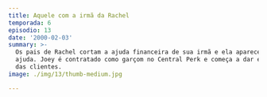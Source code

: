 ```yaml
---
title: Aquele com a irmã da Rachel
temporada: 6
episodio: 13
date: '2000-02-03'
summary: >-
  Os pais de Rachel cortam a ajuda financeira de sua irmã e ela aparece pedindo
  ajuda. Joey é contratado como garçom no Central Perk e começa a dar em cima
  das clientes.
image: ./img/13/thumb-medium.jpg

---
```

